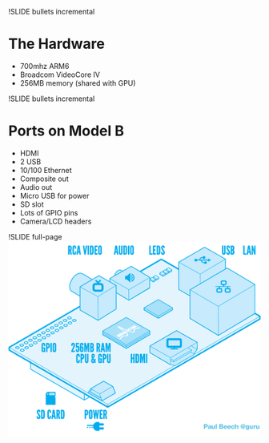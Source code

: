!SLIDE bullets incremental
# The Hardware #
* 700mhz ARM6
* Broadcom VideoCore IV
* 256MB memory (shared with GPU)


!SLIDE bullets incremental
# Ports on Model B #

* HDMI
* 2 USB
* 10/100 Ethernet
* Composite out
* Audio out
* Micro USB for power 
* SD slot
* Lots of GPIO pins
* Camera/LCD headers

!SLIDE full-page
![img/raspi_blue_white.png](img/raspi_blue_white.png)

